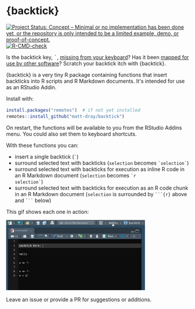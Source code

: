 
# {backtick}

<!-- badges: start -->
[![Project Status: Concept – Minimal or no implementation has been done yet, or the repository is only intended to be a limited example, demo, or proof-of-concept.](https://www.repostatus.org/badges/latest/concept.svg)](https://www.repostatus.org/#concept)
[![R-CMD-check](https://github.com/matt-dray/backtick/workflows/R-CMD-check/badge.svg)](https://github.com/matt-dray/backtick/actions)
<!-- badges: end -->

Is the backtick key, <kbd>`</kbd>, [missing from your keyboard](https://commons.wikimedia.org/wiki/File:Italian_Keyboard_layout.svg)? Has it been [mapped for use by other software](https://twitter.com/ShinyBlackShoe/status/1494987656924737537?s=20&t=QlPfudvICLEaFcyTSoE9QQ)? Scratch your backtick itch with {backtick}.

{backtick} is a very tiny R package containing functions that insert backticks into R scripts and R Markdown documents. It's intended for use as an RStudio Addin.

Install with:

```r
install.packages("remotes")  # if not yet installed
remotes::install_github("matt-dray/backtick")
```

On restart, the functions will be available to you from the RStudio Addins menu. You could also set them to keyboard shortcuts.

With these functions you can:

* insert a single backtick (<code>`</code>)
* surround selected text with backticks (<code>selection</code> becomes <code>\`selection\`</code>)
* surround selected text with backticks for execution as inline R code in an R Markdown document (<code>selection</code> becomes <code>\`r selection\`</code>)
* surround selected text with backticks for execution as an R code chunk in an R Markdown document (<code>selection</code> is surrounded by <code>\`\`\`{r}</code> above and <code>\`\`\`</code> below)

This gif shows each one in action:

<img src='man/figures/backtick.gif' alt='Gif of RStudio script pane. An RStudio addin called backtick is being used to insert a single backtick, surround selected text with bacticks, surround selected text with backticks as inline R code, and surround selected text with an R code chunk.' width=75%>

Leave an issue or provide a PR for suggestions or additions.
